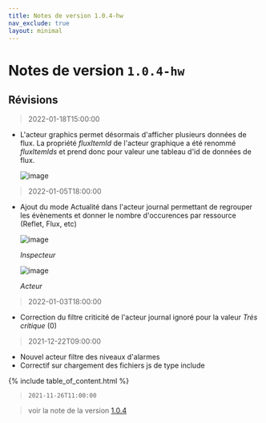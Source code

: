 ```yaml
---
title: Notes de version 1.0.4-hw
nav_exclude: true
layout: minimal
---
```


# Notes de version `1.0.4-hw`

## Révisions

> 2022-01-18T15:00:00

- L'acteur graphics permet désormais d'afficher plusieurs données de flux. La propriété _fluxItemId_ de l'acteur graphique a été renommé _fluxItemIds_ et prend donc pour valeur une tableau d'id de données de flux.

  ![image](https://user-images.githubusercontent.com/9974702/149958143-fe0be82a-fc3c-4c6f-b203-6fde9c3ea770.png)

> 2022-01-05T18:00:00
- Ajout du mode Actualité dans l'acteur journal permettant de regrouper les évènements et donner le nombre d'occurences par ressource (Reflet, Flux, etc) 
  
  ![image](https://user-images.githubusercontent.com/9974702/148261839-e8b52643-fbb0-4a82-8981-e5b9df200d48.png)
  
  _Inspecteur_
  
  ![image](https://user-images.githubusercontent.com/9974702/148261671-ec956743-c667-44df-bbf0-73290dd3c4d9.png)
  
  _Acteur_

> 2022-01-03T18:00:00
- Correction du filtre criticité de l'acteur journal ignoré pour la valeur _Très critique_ (0)

> 2021-12-22T09:00:00
- Nouvel acteur filtre des niveaux d'alarmes
- Correctif sur chargement des fichiers js de type include

{% include table_of_content.html %}

> `2021-11-26T11:00:00`


> voir la note de la version [1.0.4](./1.0.4.md)

